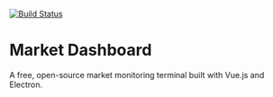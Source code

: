 [![Build Status](https://travis-ci.org/stephanepericat/market-dashboard.svg?branch=master)](https://travis-ci.org/stephanepericat/market-dashboard)

# Market Dashboard

A free, open-source market monitoring terminal built with Vue.js and Electron.